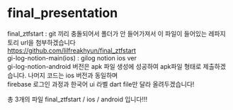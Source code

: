 # final_presentation

final_ztfstart : git 끼리 충돌되어서 폴더가 안 들어가져서 이 파일이 들어있는 레파지토리 url을 첨부하겠습니다</br>
https://github.com/lilfreakhyun/final_ztfstart</br>
gi-log-notion-main(ios) : gilog notion ios ver</br>
gi-log-notion-android 버전은 apk 파일 생성에 성공하여 apk파일 형태로 제출하겠습니다. 나머지 코드는 ios 버전과 동일하며</br>
firebase 로그인 과정과 한국어 ui 라벨 dart file만 달라 올려두겠습니다!</br>

총 3개의 파일 final_ztfstart / ios / android 입니다!!!
